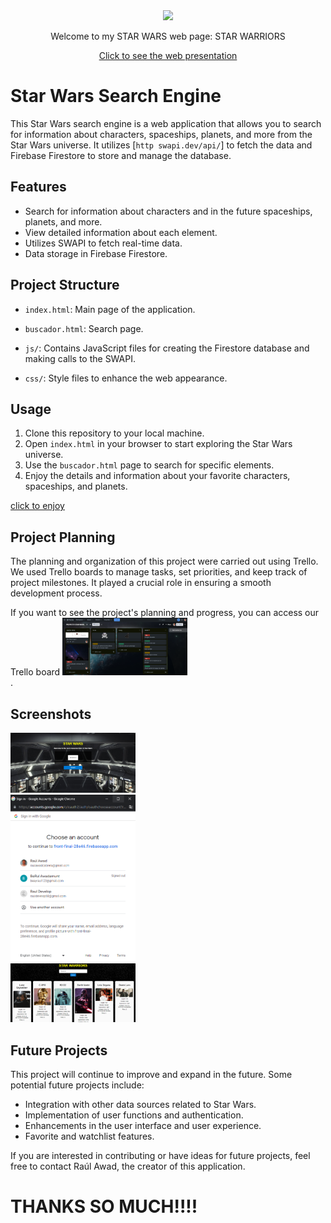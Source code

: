 <div align="center">
  <img src="./assetsReadme/CABECERA.png" width=200><br>
  

Welcome to my STAR WARS web page: 
STAR WARRIORS

[Click to see the web presentation](https://www.canva.com/design/DAFzk3yfjl8/lFnF5o9-RxQYfKfrjCsbhQ/edit?utm_content=DAFzk3yfjl8&utm_campaign=designshare&utm_medium=link2&utm_source=sharebutton)
</div>


# Star Wars Search Engine

This Star Wars search engine is a web application that allows you to search for information about characters, spaceships, planets, and more from the Star Wars universe. It utilizes [`http swapi.dev/api/`] to fetch the data and Firebase Firestore to store and manage the database.

## Features

- Search for information about characters and in the future spaceships, planets, and more.
- View detailed information about each element.
- Utilizes SWAPI to fetch real-time data.
- Data storage in Firebase Firestore.

## Project Structure

- `index.html`: Main page of the application.

- `buscador.html`: Search page.

- `js/`: Contains JavaScript files for creating the Firestore database and making calls to the SWAPI.

- `css/`: Style files to enhance the web appearance.

## Usage

1. Clone this repository to your local machine.
2. Open `index.html` in your browser to start exploring the Star Wars universe.
3. Use the `buscador.html` page to search for specific elements.
4. Enjoy the details and information about your favorite characters, spaceships, and planets.

[click to enjoy](https://raulwad13.github.io/Proyecto_Front_Final.io/)

## Project Planning

The planning and organization of this project were carried out using Trello. We used Trello boards to manage tasks, set priorities, and keep track of project milestones. It played a crucial role in ensuring a smooth development process.

If you want to see the project's planning and progress, you can access our Trello board   <img src="./assetsReadme/screenTrello.png" width=200><br>.

## Screenshots

  <img src="./assetsReadme/screenIndex.png" width=200><br>
  <img src="./assetsReadme/screenGoogle.png" width=200><br>
  <img src="./assetsReadme/screenSearch.png" width=200><br>


## Future Projects

This project will continue to improve and expand in the future. Some potential future projects include:

- Integration with other data sources related to Star Wars.
- Implementation of user functions and authentication.
- Enhancements in the user interface and user experience.
- Favorite and watchlist features.

If you are interested in contributing or have ideas for future projects, feel free to contact Raúl Awad, the creator of this application.

# THANKS SO MUCH!!!!
